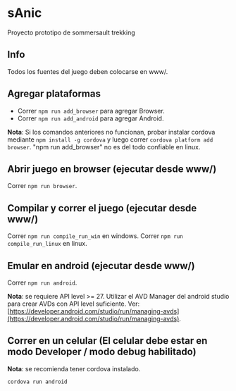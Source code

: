 # sAnic
Proyecto prototipo de sommersault trekking

## Info

Todos los fuentes del juego deben colocarse en www/.

## Agregar plataformas

* Correr `npm run add_browser` para agregar Browser.
* Correr `npm run add_android` para agregar Android.

__Nota__: Si los comandos anteriores no funcionan, probar instalar cordova
mediante `npm install -g cordova` y luego correr `cordova platform add browser`.
"npm run add_browser" no es del todo confiable en linux.

## Abrir juego en browser (ejecutar desde www/)

Correr `npm run browser`.

## Compilar y correr el juego (ejecutar desde www/)

Correr `npm run compile_run_win` en windows.
Correr `npm run compile_run_linux` en linux.

## Emular en android (ejecutar desde www/)

Correr `npm run android`.

__Nota__: se requiere API level >= 27. Utilizar el AVD Manager del android studio para crear AVDs con API level suficiente.
Ver: [https://developer.android.com/studio/run/managing-avds](https://developer.android.com/studio/run/managing-avds).

## Correr en un celular (El celular debe estar en modo Developer / modo debug habilitado)

__Nota__: se recomienda tener cordova instalado.

`cordova run android`